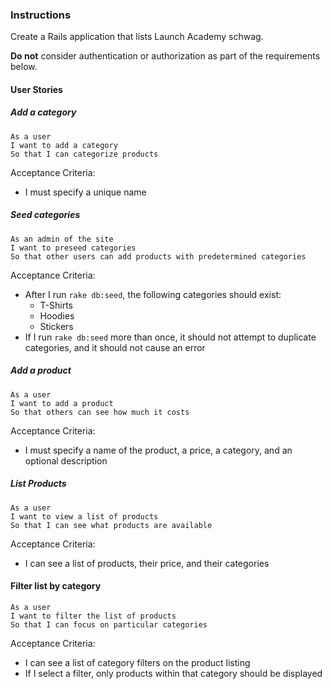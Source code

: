 ### Instructions

Create a Rails application that lists Launch Academy schwag.

**Do not** consider authentication or authorization as part of the requirements below.

#### User Stories

##### Add a category

```no-highlight
As a user
I want to add a category
So that I can categorize products
```

Acceptance Criteria:

* I must specify a unique name

##### Seed categories

```no-highlight
As an admin of the site
I want to preseed categories
So that other users can add products with predetermined categories
```

Acceptance Criteria:

* After I run `rake db:seed`, the following categories should exist:
  * T-Shirts
  * Hoodies
  * Stickers
* If I run `rake db:seed` more than once, it should not attempt to duplicate categories, and it should not cause an error

##### Add a product

```no-highlight
As a user
I want to add a product
So that others can see how much it costs
```

Acceptance Criteria:

* I must specify a name of the product, a price, a category, and an optional description

##### List Products

```no-highlight
As a user
I want to view a list of products
So that I can see what products are available
```

Acceptance Criteria:

* I can see a list of products, their price, and their categories

#### Filter list by category

```no-highlight
As a user
I want to filter the list of products
So that I can focus on particular categories
```

Acceptance Criteria:

* I can see a list of category filters on the product listing
* If I select a filter, only products within that category should be displayed

